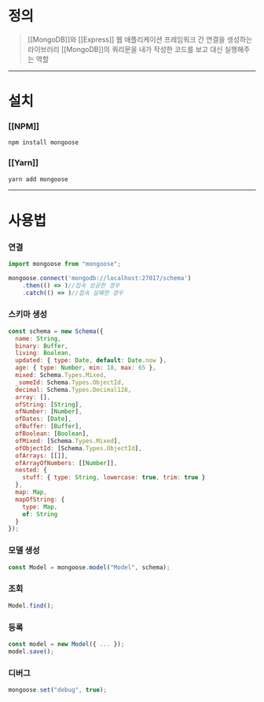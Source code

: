 # 정의

> [[MongoDB]]와 [[Express]] 웹 애플리케이션 프레임워크 간 연결을 생성하는 라이브러리
> [[MongoDB]]의 쿼리문을 내가 작성한 코드를 보고 대신 실행해주는 역할

---
# 설치

### [[NPM]]
```bash
npm install mongoose
```
### [[Yarn]]
```bash
yarn add mongoose
```

---
# 사용법

### 연결
```javascript
import mongoose from "mongoose";

mongoose.connect('mongodb://localhost:27017/schema')
	.then(() => )//접속 성공한 경우
	.catch(() => )//접속 실패한 경우
```

### 스키마 생성
```javascript
const schema = new Schema({
  name: String,
  binary: Buffer,
  living: Boolean,
  updated: { type: Date, default: Date.now },
  age: { type: Number, min: 18, max: 65 },
  mixed: Schema.Types.Mixed,
  _someId: Schema.Types.ObjectId,
  decimal: Schema.Types.Decimal128,
  array: [],
  ofString: [String],
  ofNumber: [Number],
  ofDates: [Date],
  ofBuffer: [Buffer],
  ofBoolean: [Boolean],
  ofMixed: [Schema.Types.Mixed],
  ofObjectId: [Schema.Types.ObjectId],
  ofArrays: [[]],
  ofArrayOfNumbers: [[Number]],
  nested: {
    stuff: { type: String, lowercase: true, trim: true }
  },
  map: Map,
  mapOfString: {
    type: Map,
    of: String
  }
});
```

### 모델 생성
```javascript
const Model = mongoose.model("Model", schema);
```

### 조회
```javascript
Model.find();
```

### 등록
```javascript
const model = new Model({ ... });
model.save();
```

### 디버그
```javascript
mongoose.set("debug", true);
```